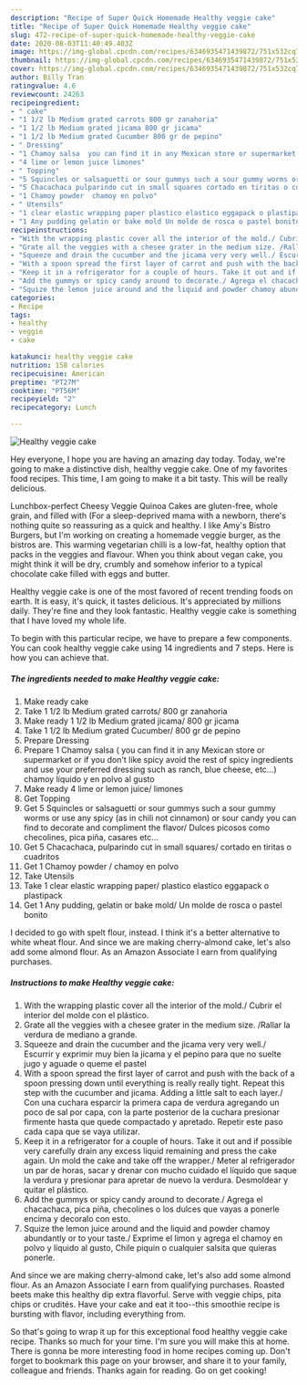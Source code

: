 ```yaml
---
description: "Recipe of Super Quick Homemade Healthy veggie cake"
title: "Recipe of Super Quick Homemade Healthy veggie cake"
slug: 472-recipe-of-super-quick-homemade-healthy-veggie-cake
date: 2020-08-03T11:40:49.403Z
image: https://img-global.cpcdn.com/recipes/6346935471439872/751x532cq70/healthy-veggie-cake-recipe-main-photo.jpg
thumbnail: https://img-global.cpcdn.com/recipes/6346935471439872/751x532cq70/healthy-veggie-cake-recipe-main-photo.jpg
cover: https://img-global.cpcdn.com/recipes/6346935471439872/751x532cq70/healthy-veggie-cake-recipe-main-photo.jpg
author: Billy Tran
ratingvalue: 4.6
reviewcount: 24263
recipeingredient:
- " cake"
- "1 1/2 lb Medium grated carrots 800 gr zanahoria"
- "1 1/2 lb Medium grated jicama 800 gr jicama"
- "1 1/2 lb Medium grated Cucumber 800 gr de pepino"
- " Dressing"
- "1 Chamoy salsa  you can find it in any Mexican store or supermarket or if you dont like spicy avoid the rest of spicy ingredients and use your preferred dressing such as ranch blue cheese etc chamoy lquido y en polvo al gusto"
- "4 lime or lemon juice limones"
- " Topping"
- "5 Squincles or salsaguetti or sour gummys such a sour gummy worms or use any spicy  as in chili not cinnamon or sour candy you can find to decorate and compliment the flavor Dulces picosos como checolines pica pia casares etc"
- "5 Chacachaca pulparindo cut in small squares cortado en tiritas o cuadritos"
- "1 Chamoy powder  chamoy en polvo"
- " Utensils"
- "1 clear elastic wrapping paper plastico elastico eggapack o plastipack"
- "1 Any pudding gelatin or bake mold Un molde de rosca o pastel bonito"
recipeinstructions:
- "With the wrapping plastic cover all the interior of the mold./ Cubrir el interior del molde con el plástico."
- "Grate all the veggies with a chesee grater in the medium size. /Rallar la verdura de mediano a grande."
- "Squeeze and drain the cucumber and the jicama very very well./ Escurrir y exprimir muy bien la jicama y el pepino para que no suelte jugo y aguade o queme el pastel"
- "With a spoon spread the first layer of carrot and push with the back of a spoon pressing down until everything is really really tight. Repeat this step with the cucumber and jicama. Adding  a little salt to each layer./ Con una cuchara esparcir la primera capa de verdura agregando un poco de sal por capa, con la parte posterior de la cuchara presionar firmente hasta que quede compactado y apretado. Repetir este paso cada capa que se vaya utilizar."
- "Keep it in a refrigerator for a couple of hours. Take it out and if possible very carefully drain any excess liquid remaining and press the cake again.  Un mold the cake and take off the wrapper./ Meter al refrigerador un par de horas, sacar y drenar con mucho cuidado el líquido que saque la verdura y presionar para apretar de nuevo la verdura. Desmoldear y quitar el plástico."
- "Add the gummys or spicy candy around to decorate./ Agrega el chacachaca, pica piña,  checolines o los dulces que vayas a ponerle encima y decoralo con esto."
- "Squize the lemon juice around and the liquid and powder chamoy abundantly or to your taste./ Exprime el limon y agrega el chamoy en polvo y líquido al gusto, Chile piquin o cualquier salsita que quieras ponerle."
categories:
- Recipe
tags:
- healthy
- veggie
- cake

katakunci: healthy veggie cake 
nutrition: 158 calories
recipecuisine: American
preptime: "PT27M"
cooktime: "PT56M"
recipeyield: "2"
recipecategory: Lunch

---
```



![Healthy veggie cake](https://img-global.cpcdn.com/recipes/6346935471439872/751x532cq70/healthy-veggie-cake-recipe-main-photo.jpg)

Hey everyone, I hope you are having an amazing day today. Today, we're going to make a distinctive dish, healthy veggie cake. One of my favorites food recipes. This time, I am going to make it a bit tasty. This will be really delicious.

Lunchbox-perfect Cheesy Veggie Quinoa Cakes are gluten-free, whole grain, and filled with (For a sleep-deprived mama with a newborn, there&#39;s nothing quite so reassuring as a quick and healthy. I like Amy&#39;s Bistro Burgers, but I&#39;m working on creating a homemade veggie burger, as the bistros are. This warming vegetarian chilli is a low-fat, healthy option that packs in the veggies and flavour. When you think about vegan cake, you might think it will be dry, crumbly and somehow inferior to a typical chocolate cake filled with eggs and butter.

Healthy veggie cake is one of the most favored of recent trending foods on earth. It is easy, it's quick, it tastes delicious. It's appreciated by millions daily. They're fine and they look fantastic. Healthy veggie cake is something that I have loved my whole life.


To begin with this particular recipe, we have to prepare a few components. You can cook healthy veggie cake using 14 ingredients and 7 steps. Here is how you can achieve that.

<!--inarticleads1-->

##### The ingredients needed to make Healthy veggie cake:

1. Make ready  cake
1. Take 1 1/2 lb Medium grated carrots/ 800 gr zanahoria
1. Make ready 1 1/2 lb Medium grated jicama/ 800 gr jicama
1. Take 1 1/2 lb Medium grated Cucumber/ 800 gr de pepino
1. Prepare  Dressing
1. Prepare 1 Chamoy salsa ( you can find it in any Mexican store or supermarket or if you don&#39;t like spicy avoid the rest of spicy ingredients and use your preferred dressing such as ranch, blue cheese, etc...) chamoy líquido y en polvo al gusto
1. Make ready 4 lime or lemon juice/ limones
1. Get  Topping
1. Get 5 Squincles or salsaguetti or sour gummys such a sour gummy worms or use any spicy  (as in chili not cinnamon) or sour candy you can find to decorate and compliment the flavor/ Dulces picosos como checolines, pica piña, casares etc...
1. Get 5 Chacachaca, pulparindo cut in small squares/ cortado en tiritas o cuadritos
1. Get 1 Chamoy powder / chamoy en polvo
1. Take  Utensils
1. Take 1 clear elastic wrapping paper/ plastico elastico eggapack o plastipack
1. Get 1 Any pudding, gelatin or bake mold/ Un molde de rosca o pastel bonito


I decided to go with spelt flour, instead. I think it&#39;s a better alternative to white wheat flour. And since we are making cherry-almond cake, let&#39;s also add some almond flour. As an Amazon Associate I earn from qualifying purchases. 

<!--inarticleads2-->

##### Instructions to make Healthy veggie cake:

1. With the wrapping plastic cover all the interior of the mold./ Cubrir el interior del molde con el plástico.
1. Grate all the veggies with a chesee grater in the medium size. /Rallar la verdura de mediano a grande.
1. Squeeze and drain the cucumber and the jicama very very well./ Escurrir y exprimir muy bien la jicama y el pepino para que no suelte jugo y aguade o queme el pastel
1. With a spoon spread the first layer of carrot and push with the back of a spoon pressing down until everything is really really tight. Repeat this step with the cucumber and jicama. Adding  a little salt to each layer./ Con una cuchara esparcir la primera capa de verdura agregando un poco de sal por capa, con la parte posterior de la cuchara presionar firmente hasta que quede compactado y apretado. Repetir este paso cada capa que se vaya utilizar.
1. Keep it in a refrigerator for a couple of hours. Take it out and if possible very carefully drain any excess liquid remaining and press the cake again.  Un mold the cake and take off the wrapper./ Meter al refrigerador un par de horas, sacar y drenar con mucho cuidado el líquido que saque la verdura y presionar para apretar de nuevo la verdura. Desmoldear y quitar el plástico.
1. Add the gummys or spicy candy around to decorate./ Agrega el chacachaca, pica piña,  checolines o los dulces que vayas a ponerle encima y decoralo con esto.
1. Squize the lemon juice around and the liquid and powder chamoy abundantly or to your taste./ Exprime el limon y agrega el chamoy en polvo y líquido al gusto, Chile piquin o cualquier salsita que quieras ponerle.


And since we are making cherry-almond cake, let&#39;s also add some almond flour. As an Amazon Associate I earn from qualifying purchases. Roasted beets make this healthy dip extra flavorful. Serve with veggie chips, pita chips or crudités. Have your cake and eat it too--this smoothie recipe is bursting with flavor, including everything from. 

So that's going to wrap it up for this exceptional food healthy veggie cake recipe. Thanks so much for your time. I'm sure you will make this at home. There is gonna be more interesting food in home recipes coming up. Don't forget to bookmark this page on your browser, and share it to your family, colleague and friends. Thanks again for reading. Go on get cooking!
